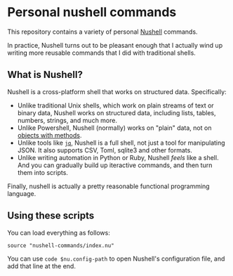 # Personal nushell commands

This repository contains a variety of personal [Nushell](https://www.nushell.sh/) commands.

In practice, Nushell turns out to be pleasant enough that I actually wind up writing more reusable commands that I did with traditional shells.

## What is Nushell?

Nushell is a cross-platform shell that works on structured data. Specifically:

- Unlike traditional Unix shells, which work on plain streams of text or binary data, Nushell works on structured data, including lists, tables, numbers, strings, and much more.
- Unlike Powershell, Nushell (normally) works on "plain" data, not on [objects with methods](https://petri.com/powershell-objects/).
- Unlike tools like [`jq`](https://stedolan.github.io/jq/), Nushell is a full shell, not just a tool for manipulating JSON. It also supports CSV, Toml, sqlite3 and other formats.
- Unlike writing automation in Python or Ruby, Nushell _feels_ like a shell. And you can gradually build up iteractive commands, and then turn them into scripts.

Finally, nushell is actually a pretty reasonable functional programming language.

## Using these scripts

You can load everything as follows:

```nu
source "nushell-commands/index.nu"
```

You can use `code $nu.config-path` to open Nushell's configuration file, and add that line at the end.
